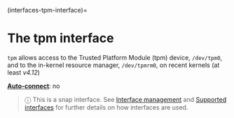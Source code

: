 (interfaces-tpm-interface)=
# The tpm interface

`tpm` allows access to the Trusted Platform Module (tpm) device, `/dev/tpm0`, and to the in-kernel resource manager, `/dev/tpmrm0`, on recent kernels (at least _v4.12_)

**[Auto-connect](/t/interface-management/6154#heading--auto-connections)**: no</br>

> ⓘ  This is a snap interface. See [Interface management](/) and [Supported interfaces](/interfaces/index) for further details on how interfaces are used.

